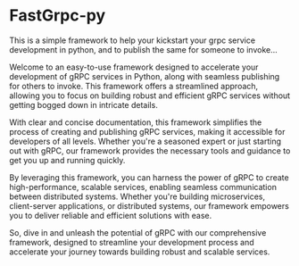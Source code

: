 # FastGrpc-py

This is a simple framework to help your kickstart your grpc service development in python, and to publish the same for someone to invoke...


Welcome to an easy-to-use framework designed to accelerate your development of gRPC services in Python, along with seamless publishing for others to invoke. This framework offers a streamlined approach, allowing you to focus on building robust and efficient gRPC services without getting bogged down in intricate details.

With clear and concise documentation, this framework simplifies the process of creating and publishing gRPC services, making it accessible for developers of all levels. Whether you're a seasoned expert or just starting out with gRPC, our framework provides the necessary tools and guidance to get you up and running quickly.

By leveraging this framework, you can harness the power of gRPC to create high-performance, scalable services, enabling seamless communication between distributed systems. Whether you're building microservices, client-server applications, or distributed systems, our framework empowers you to deliver reliable and efficient solutions with ease.

So, dive in and unleash the potential of gRPC with our comprehensive framework, designed to streamline your development process and accelerate your journey towards building robust and scalable services.

